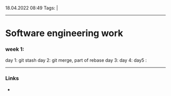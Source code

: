 18.04.2022  08:49
Tags:  |
____

# Software engineering work

### week 1:
day 1: git stash
day 2: git merge, part of rebase
day 3: 
day 4:
day5 : 
____ 
### Links
-